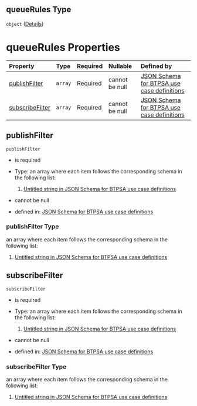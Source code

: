 ## queueRules Type

`object` ([Details](btpsa-usecase-properties-services-items-allof-1-then-allof-40-then-allof-0-then-properties-parameters-properties-rules-properties-queuerules.md))

# queueRules Properties

| Property                            | Type    | Required | Nullable       | Defined by                                                                                                                                                                                                                                                                                                                                                                                      |
| :---------------------------------- | :------ | :------- | :------------- | :---------------------------------------------------------------------------------------------------------------------------------------------------------------------------------------------------------------------------------------------------------------------------------------------------------------------------------------------------------------------------------------------- |
| [publishFilter](#publishfilter)     | `array` | Required | cannot be null | [JSON Schema for BTPSA use case definitions](btpsa-usecase-properties-services-items-allof-1-then-allof-40-then-allof-0-then-properties-parameters-properties-rules-properties-queuerules-properties-publishfilter.md "undefined#/properties/services/items/allOf/1/then/allOf/40/then/allOf/0/then/properties/parameters/properties/rules/properties/queueRules/properties/publishFilter")     |
| [subscribeFilter](#subscribefilter) | `array` | Required | cannot be null | [JSON Schema for BTPSA use case definitions](btpsa-usecase-properties-services-items-allof-1-then-allof-40-then-allof-0-then-properties-parameters-properties-rules-properties-queuerules-properties-subscribefilter.md "undefined#/properties/services/items/allOf/1/then/allOf/40/then/allOf/0/then/properties/parameters/properties/rules/properties/queueRules/properties/subscribeFilter") |

## publishFilter



`publishFilter`

*   is required

*   Type: an array where each item follows the corresponding schema in the following list:

    1.  [Untitled string in JSON Schema for BTPSA use case definitions](btpsa-usecase-properties-services-items-allof-1-then-allof-40-then-allof-0-then-properties-parameters-properties-rules-properties-queuerules-properties-publishfilter-items-0.md "check type definition")

*   cannot be null

*   defined in: [JSON Schema for BTPSA use case definitions](btpsa-usecase-properties-services-items-allof-1-then-allof-40-then-allof-0-then-properties-parameters-properties-rules-properties-queuerules-properties-publishfilter.md "undefined#/properties/services/items/allOf/1/then/allOf/40/then/allOf/0/then/properties/parameters/properties/rules/properties/queueRules/properties/publishFilter")

### publishFilter Type

an array where each item follows the corresponding schema in the following list:

1.  [Untitled string in JSON Schema for BTPSA use case definitions](btpsa-usecase-properties-services-items-allof-1-then-allof-40-then-allof-0-then-properties-parameters-properties-rules-properties-queuerules-properties-publishfilter-items-0.md "check type definition")

## subscribeFilter



`subscribeFilter`

*   is required

*   Type: an array where each item follows the corresponding schema in the following list:

    1.  [Untitled string in JSON Schema for BTPSA use case definitions](btpsa-usecase-properties-services-items-allof-1-then-allof-40-then-allof-0-then-properties-parameters-properties-rules-properties-queuerules-properties-subscribefilter-items-0.md "check type definition")

*   cannot be null

*   defined in: [JSON Schema for BTPSA use case definitions](btpsa-usecase-properties-services-items-allof-1-then-allof-40-then-allof-0-then-properties-parameters-properties-rules-properties-queuerules-properties-subscribefilter.md "undefined#/properties/services/items/allOf/1/then/allOf/40/then/allOf/0/then/properties/parameters/properties/rules/properties/queueRules/properties/subscribeFilter")

### subscribeFilter Type

an array where each item follows the corresponding schema in the following list:

1.  [Untitled string in JSON Schema for BTPSA use case definitions](btpsa-usecase-properties-services-items-allof-1-then-allof-40-then-allof-0-then-properties-parameters-properties-rules-properties-queuerules-properties-subscribefilter-items-0.md "check type definition")
